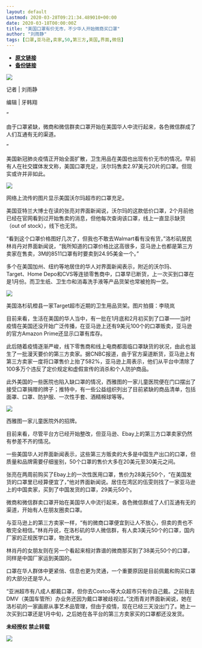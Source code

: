 ```yaml
---
layout: default
Lastmod: 2020-03-28T09:21:34.489010+00:00
date: 2020-03-18T00:00:00Z
title: "美国口罩有价无市，不少华人开始微商买口罩"
author: "刘雨静"
tags: [口罩,亚马逊,卖家,50,第三方,美国,界面,微信]
---
```


* [**原文链接**](https://mp.weixin.qq.com/s/ylomA-p2hvvkVE9NkdxAPA)
* [**备份链接**](http://archive.today/MPM6O)


![](/images/post/89797a9e4da482c810b74cc6bed515af.jpg)

记者 | 刘雨静

编辑 | 牙韩翔

“

  

由于口罩紧缺，微商和微信群卖口罩开始在美国华人中流行起来，各色微信群成了人们互通有无的渠道。

  

”

美国新冠肺炎疫情正开始全面扩散，卫生用品在美国也出现有价无市的情况。早前有人在社交媒体发文称，美国口罩充足，沃尔玛售卖2.97美元20片的口罩。但现实或许并非如此。  

![](/images/post/6e1a11ddc47a5a7fd4154ee55fdef0d7.jpg)

网络上流传的图片显示美国沃尔玛超市的口罩充足。

美国亚特兰大博士在读的张亮对界面新闻说，沃尔玛的这款低价口罩，2个月前他已经在官网看到过开始售卖的消息，但他每次查询该口罩，线上一直显示缺货（out of stock），线下也无货。

“看到这个口罩价格图好几次了，但我也不敢去Walmart看有没有货，”洛杉矶居民林肖丹对界面新闻说，“我所知道的口罩价格比这高很多，亚马逊上也都是第三方卖家在售卖，3M的8511口罩有时要卖到24.95美金一个。”

多个在美国加州、纽约等地居住的华人对界面新闻表示，附近的沃尔玛、Target、Home Depo和CVS等连锁零售商中，口罩早已断货，上一次买到口罩在是1月份。而卫生纸、卫生巾和消毒洗手液等产品货架也常被抢购一空。

![](/images/post/4f637a849ddbc4170966253f08bf656e.jpg)

美国洛杉矶橙县一家Target超市近期的卫生用品货架。图片拍摄：李晓岚

目前来看，生活在美国的华人当中，有一批在1月底和2月初买到了口罩——当时疫情在美国还没开始广泛传播，在亚马逊上还有9美元100个的口罩贩卖，亚马逊的官方Amazon Prime还显示口罩有库存。

此后随着疫情逐渐严峻，线下零售商和线上电商都面临口罩缺货的状况，由此也滋生了一批漫天要价的第三方卖家。据CNBC报道，由于官方渠道断货，亚马逊上有第三方卖家一度将口罩售价上抬了582%，亚马逊上周表示，他们从平台中清除了100多万个违反了定价规定和虚假宣传的消杀和个人防护商品。

此外美国的一些医院也陷入缺口罩的情况，西雅图的一家儿童医院便在门口摆出了接受口罩捐赠的牌子；推特中，有一些公益组织列出了目前紧缺的商品清单，包括面罩、口罩、防护服、一次性手套、酒精棉球等等。

![](/images/post/66a49a2274aaf210b2038a0af110ab34.jpg)

西雅图一家儿童医院外的招牌。

目前来看，尽管平台方已经开始整改，但亚马逊、Ebay上的第三方口罩卖家仍然有参差不齐的情况。

一些美国华人对界面新闻表示，这些第三方贩卖的大多是中国生产出口的口罩，但质量和品牌需要仔细鉴别，50个口罩的售价大多在20美元至30美元之间。

张亮在两周前购买了Ebay上的一次性医用口罩，售价为28美元50个，“在美国发货的口罩里已经算便宜了，”他对界面新闻说。居住在湾区的伍雯则找了一家亚马逊上的中国卖家，买到了中国发货的口罩，29美元50个。

微商和微信群卖口罩开始在美国华人中流行起来，各色微信群成了人们互通有无的渠道，开始有人在朋友圈卖口罩。

与亚马逊上的第三方卖家一样，“有的微商口罩便宜到让人不放心，但卖的贵也不敢完全相信。”林肖丹说，在洛杉矶的华人微信群，有人卖3美元50个的口罩，国内厂家的正规医学口罩，物流代发。

林肖丹的女朋友则在另一个看起来相对靠谱的微商那买到了38美元50个的口罩，同样是中国厂家运到美国的。

口罩在华人群体中更紧俏、信息也更为灵通，一个重要原因是目前佩戴和购买口罩的大部分还是华人。

“亚洲超市有八成人都戴口罩，但你去Costco等大众超市只有你自己戴。之前我去DMV（美国车管所）办业务还因为戴口罩被歧视过。”沈雨青对界面新闻说，她在洛杉矶的一家画廊从事艺术品管理，但由于疫情，现在已经三天没出门了。她上一次买到口罩还是1月中旬，之后她在各平台的第三方卖家买的口罩都还没发货。

  

**未经授权 禁止转载**

  

  

![](/images/post/3ef9527fd7edfb43b0c70486c7a956af.jpg)

